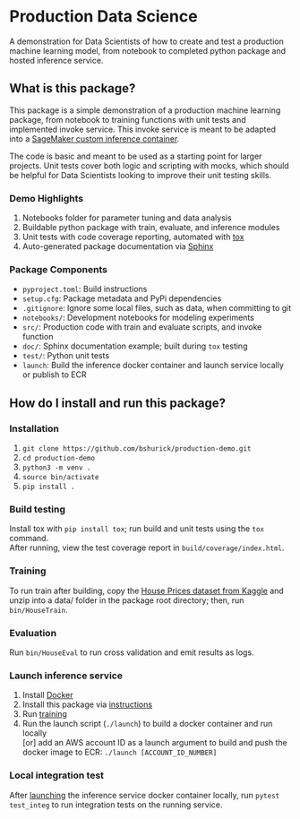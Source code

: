 # Production Data Science
A demonstration for Data Scientists of how to create and test a production 
machine learning model, from notebook to completed python package and hosted inference service.

## What is this package? 
This package is a simple demonstration of a production machine learning package, 
from notebook to training functions with unit tests and implemented invoke service. 
This invoke service is meant to be adapted into a
[SageMaker custom inference container](https://docs.aws.amazon.com/sagemaker/latest/dg/adapt-inference-container.html).

The code is basic and meant to be used as a starting point for larger projects. Unit 
tests cover both logic and scripting with mocks, which should be helpful for Data Scientists 
looking to improve their unit testing skills. 

### Demo Highlights
1. Notebooks folder for parameter tuning and data analysis
1. Buildable python package with train, evaluate, and inference modules
1. Unit tests with code coverage reporting, automated with [tox](https://tox.wiki/en/latest/)
1. Auto-generated package documentation via [Sphinx](https://www.sphinx-doc.org/en/master/)

### Package Components
* `pyproject.toml`: Build instructions 
* `setup.cfg`: Package metadata and PyPi dependencies
* `.gitignore`: Ignore some local files, such as data, when committing to git
* `notebooks/`: Development notebooks for modeling experiments 
* `src/`: Production code with train and evaluate scripts, and invoke function
* `doc/`: Sphinx documentation example; built during `tox` testing
* `test/`: Python unit tests 
* `launch`: Build the inference docker container and launch service locally or publish to ECR

## How do I install and run this package?

### Installation
1. `git clone https://github.com/bshurick/production-demo.git`  
2. `cd production-demo`  
3. `python3 -m venv .`  
4. `source bin/activate`  
5. `pip install .`  

### Build testing 
Install tox with `pip install tox`; 
run build and unit tests using the `tox` command.  
After running, 
view the test coverage report in `build/coverage/index.html`. 

### Training 
To run train after building, copy the
[House Prices dataset from Kaggle](https://www.kaggle.com/c/house-prices-advanced-regression-techniques/data)
and unzip into a data/ folder in the package root directory;
then, run `bin/HouseTrain`.

### Evaluation 
Run `bin/HouseEval` to run cross validation and emit results as logs. 

### Launch inference service
1. Install [Docker](https://docs.docker.com/get-docker/)
1. Install this package via [instructions](#installation)
1. Run [training](#training)
1. Run the launch script (`./launch`) to build a docker container and run locally  
   [or] add an AWS account ID as a launch argument to build and push the docker image to ECR: `./launch [ACCOUNT_ID_NUMBER]`

### Local integration test
After [launching](#launch-inference-service) the inference service docker container locally,
run `pytest test_integ` to run integration tests on the running service.  
